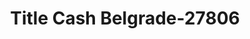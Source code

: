 ---
f_zip-code: 59714
f_state-code: MT
title: Title Cash Belgrade-27806
f_phone: 406-388-1827
f_city-only: Belgrade
f_address: 90 West Madison Avenue Suite C Belgrade
f_location-unique-id: '27806'
slug: title-cash-belgrade-27806
updated-on: '2024-05-30T13:46:58.046Z'
created-on: '2024-05-30T13:36:59.803Z'
published-on: '2024-05-30T13:54:32.469Z'
f_city-state: cms/city/belgrade-mt.md
f_company: cms/company/title-cash-belgrade.md
f_state: cms/state/montana.md
layout: '[payday-loan].html'
tags: payday-loan
---